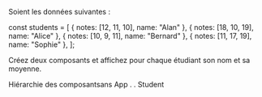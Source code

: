 Soient les données suivantes :

const students = [
  { notes: [12, 11, 10], name: "Alan" },
  { notes: [18, 10, 19], name: "Alice" },
  { notes: [10, 9, 11], name: "Bernard" },
  { notes: [11, 17, 19], name: "Sophie" },
];

Créez deux composants et affichez pour chaque étudiant son nom et sa moyenne.

Hiérarchie des composantsans
    App
     .
     .
  Student
